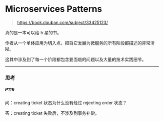 # Microservices Patterns

> https://book.douban.com/subject/33425123/



真的是一本可以给 5 星的书。

作者从一个单体应用为切入点，把将它发展为微服务的所有阶段都描述的非常清晰。

这其中涉及到了每一个阶段都包含要面临的问题以及大量的技术实践细节。



----------------

### 思考

##### P119

问：creating ticket 状态为什么没有经过 rejecting order 状态？

答：creating ticket 失败后，不涉及到事务补偿。

